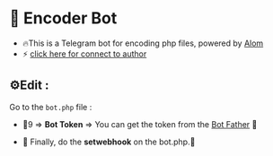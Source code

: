 # 🤖 Encoder Bot
- 🔥This is a Telegram bot for encoding php files, powered by [Alom](https://github.com/avid0/Alom.git)
- ⚡️ [click here for connect to author](https://t.me/ixAmirCom)

## ⚙️Edit :

Go to the ` bot.php ` file :

- 📌9 => **Bot Token** => You can get the token from the [Bot Father](https://t.me/botfather) 🤖

- 📌 Finally, do the **setwebhook** on the bot.php.🔗

